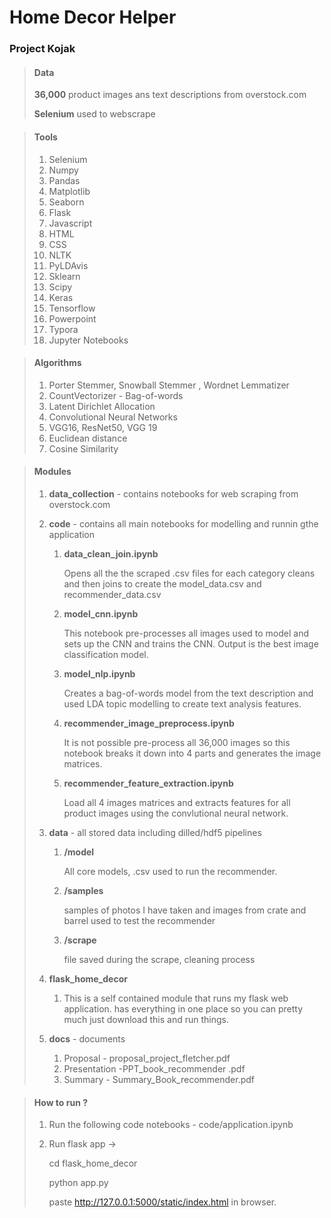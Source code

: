 # Home Decor Helper 

### Project Kojak

> #### Data
> **36,000** product images ans text descriptions from overstock.com
>
> **Selenium** used to webscrape 



> #### Tools
>
> 1. Selenium
> 2. Numpy
> 3. Pandas
> 4. Matplotlib
> 5. Seaborn
> 6. Flask
> 7. Javascript
> 8. HTML
> 9. CSS
> 10. NLTK
> 11. PyLDAvis
> 12. Sklearn
> 13. Scipy
> 14. Keras
> 15. Tensorflow
> 16. Powerpoint
> 17. Typora
> 18. Jupyter Notebooks



> #### Algorithms
>
> 1. Porter Stemmer, Snowball Stemmer , Wordnet Lemmatizer
> 2. CountVectorizer - Bag-of-words
> 3. Latent Dirichlet Allocation
> 4. Convolutional Neural Networks
> 5. VGG16, ResNet50, VGG 19
> 6. Euclidean distance
> 7. Cosine Similarity



> #### Modules 
>
> 1. **data_collection** - contains notebooks for web scraping from overstock.com
>
> 2. **code** - contains all main notebooks for modelling and runnin gthe application 
>
>    1. **data_clean_join.ipynb** 
>
>       Opens all the the scraped .csv files for each category cleans and then joins to create the model_data.csv and recommender_data.csv
>
>    2. **model_cnn.ipynb**
>
>       This notebook pre-processes all images used to model and sets up the CNN and trains the CNN. Output is the best image classification model.
>
>    3. **model_nlp.ipynb**
>
>       Creates a bag-of-words model from the text description and used LDA topic modelling to create text analysis features. 
>
>    4. **recommender_image_preprocess.ipynb**
>
>       It is not possible pre-process all 36,000 images so this notebook breaks it down into 4 parts and generates the image matrices. 
>
>    5. **recommender_feature_extraction.ipynb**
>
>       Load all 4 images matrices and extracts features for all product images using the convlutional neural network.
>
> 3. **data** - all stored data including dilled/hdf5 pipelines
>
>    1. **/model**
>
>       All core models, .csv used to run the recommender. 
>
>    2. **/samples**
>
>       samples of photos I have taken and images from crate and barrel used to test the recommender 
>
>    3. **/scrape**
>
>       file saved during the scrape, cleaning process 
>
> 4. **flask_home_decor**
>
>    1. This is a self contained module that runs my flask web application. has everything in one place so you can pretty much just download this and run things.
>
> 5. **docs** - documents 
>
>    1. Proposal - proposal_project_fletcher.pdf
>    2. Presentation -PPT_book_recommender .pdf
>    3. Summary - Summary_Book_recommender.pdf
>



> #### How to run ?
>
> 1. Run the following code notebooks - code/application.ipynb 
>
> 2. Run flask app -> 
>
>    cd flask_home_decor 
>
>    python app.py 
>
>    paste http://127.0.0.1:5000/static/index.html in browser.

